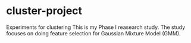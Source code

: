 # cluster-project
Experiments for clustering
This is my Phase I reasearch study. The study focuses on doing feature selection for Gaussian Mixture Model (GMM).
